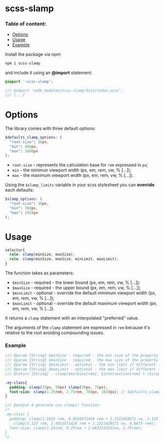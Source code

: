 # scss-slamp
### Table of content:
- [Options](#options)
- [Usage](#usage)
- [Example](#example)

Install the package via npm:

``` bash
npm i scss-slamp
```

and include it using an **@import** statement:

``` scss
@import '~scss-slamp';

/// @import 'node_modules/scss-slamp/dist/index.scss';
/// [...]
```

# Options
The library comes with three default options:

``` scss
$defaults_slamp_options: (
  "root-size": 16px, 
  "min": 480px, 
  "max": 1600px
);
```

- `root-size` - represents the calculation base for `rem` expressed in `px`;
- `min` - the minimun viewport width (px, em, rem, vw, % [...]);
- `max` - the maximum viewport width (px, em, rem, vw, % [...]).

Using the `$slamp_limits` variable in your scss stylesheet you can **override** each defaults:

``` scss
$slamp_options: (
  "root-size": 10px, 
  "min": 768px,
  "max": 1920px
);
```

# Usage

``` scss
selector{
  rule: slamp(minSize, maxSize);
  rule: slamp(minSize, maxSize, minLimit, maxLimit);
}
```


The function takes as parameters:

- `$minSize` - required - the lower bound (px, em, rem, vw, % [...]);
- `$maxSize` - required - the upper bound (px, em, rem, vw, % [...]);
- `$minLimit` - optional - override the default minimum viewport width (px, em, rem, vw, % [...]);
- `$maxLimit` - optional - override the default maximum viewport width (px, em, rem, vw, % [...]).

It returns a `clamp` statement with an interpolated "preferred" value.

The arguments of the `clamp` statement are expressed in `rem` because it's relative to the root avoiding compounding issues.

### Example
``` scss
/// @param {String} $minSize - required - the min size of the property (px, em, rem, vw, % [...])
/// @param {String} $maxSize - required - the max size of the property (px, em, rem, vw, % [...])
/// @param {String} $minLimit - optional - the min limit if different from default (px, em, rem, vw, % [...])
/// @param {String} $maxLimit - optional - the max limit if different from default (px, em, rem, vw, % [...])
/// @return {String} - clamp($minSize[rem], $intersection[rem] + ($slope * 100)[vw], $maxSize[rem])

.my-class{
  padding: slamp(25px, 50px) slamp(50px, 75px);
  font-size: slamp(1.25rem, 2.75rem, 768px, 1920px); // $defaults_slamp_options and $slamp_options are overrided
}

/// @output A generate css clamp() function
/*
.my-class {
  padding: clamp(1.5625 rem, 0.8928571429 rem + 2.2321428571 vw, 3.125 rem)
    clamp(3.125 rem, 2.4553571429 rem + 2.2321428571 vw, 4.6875 rem);
  font-size: clamp(1.25rem, 0.25rem + 2.0833333333vw, 2.75rem);
}
*/
```


